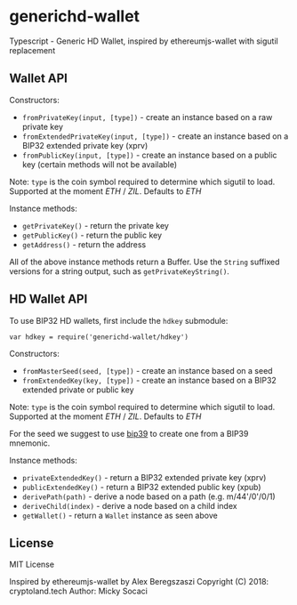# generichd-wallet

Typescript - Generic HD Wallet, inspired by ethereumjs-wallet with sigutil replacement

## Wallet API

Constructors:

* `fromPrivateKey(input, [type])` - create an instance based on a raw private key
* `fromExtendedPrivateKey(input, [type])` - create an instance based on a BIP32 extended private key (xprv)
* `fromPublicKey(input, [type])` - create an instance based on a public key (certain methods will not be available)

Note: `type` is the coin symbol required to determine which sigutil to load. Supported at the moment *ETH* / *ZIL*. Defaults to *ETH*

Instance methods:

* `getPrivateKey()` - return the private key
* `getPublicKey()` - return the public key
* `getAddress()` - return the address

All of the above instance methods return a Buffer. Use the `String` suffixed versions for a string output, such as `getPrivateKeyString()`.

## HD Wallet API

To use BIP32 HD wallets, first include the `hdkey` submodule:

`var hdkey = require('generichd-wallet/hdkey')`

Constructors:

* `fromMasterSeed(seed, [type])` - create an instance based on a seed
* `fromExtendedKey(key, [type])` - create an instance based on a BIP32 extended private or public key

Note: `type` is the coin symbol required to determine which sigutil to load. Supported at the moment *ETH* / *ZIL*. Defaults to *ETH*

For the seed  we suggest to use [bip39](https://npmjs.org/package/bip39) to create one from a BIP39 mnemonic.

Instance methods:

* `privateExtendedKey()` - return a BIP32 extended private key (xprv)
* `publicExtendedKey()` - return a BIP32 extended public key (xpub)
* `derivePath(path)` - derive a node based on a path (e.g.  m/44'/0'/0/1)
* `deriveChild(index)` - derive a node based on a child index
* `getWallet()` - return a `Wallet` instance as seen above


## License

MIT License

Inspired by ethereumjs-wallet by Alex Beregszaszi
Copyright (C) 2018: cryptoland.tech
Author: Micky Socaci